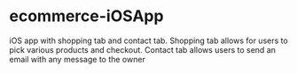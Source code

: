 # ecommerce-iOSApp
iOS app with shopping tab and contact tab. Shopping tab allows for users to pick various products and checkout. Contact tab allows users to send an email with any message to the owner
